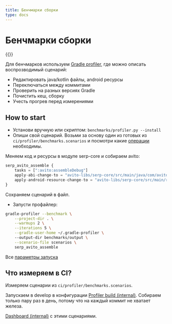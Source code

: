 ```yaml
---
title: Бенчмарки сборки
type: docs
---
```


# Бенчмарки сборки

{{<avito page>}}

Для бенчмарков используем [Gradle profiler](https://github.com/gradle/gradle-profiler), 
где можно описать воспрозводимый сценарий:

- Редактировать java/kotlin файлы, android ресурсы
- Переключаться между коммитами
- Проверить на разных версиях Gradle
- Почистить кеш, сборку
- Учесть прогрев перед измерениями

## How to start

- Установи вручную или скриптом: `benchmarks/profiler.py --install`
- Опиши свой сценарий. 
Возьми за основу один из готовых из `ci/profiler/benchmarks.scenarios` и посмотри какие [операции](https://github.com/gradle/gradle-profiler#advanced-profiling-scenarios) необходимы.

Меняем код и ресурсы в модуле serp-core и собираем avito:

```typescript
serp_avito_assemble {
    tasks = [":avito:assembleDebug"]
    apply-abi-change-to = "avito-libs/serp-core/src/main/java/com/avito/android/serp/SerpResult.kt"
    apply-android-resource-change-to = "avito-libs/serp-core/src/main/res/values/strings.xml"
} 
```

Сохраняем сценарий в файл.

- Запусти профайлер:

```bash
gradle-profiler --benchmark \
    --project-dir . \
    --warmups 2 \
    --iterations 5 \
    --gradle-user-home ~/.gradle-profiler \ 
    --output-dir benchmarks/output \
    --scenario-file scenarios \
    serp_avito_assemble
```

Все [параметры запуска](https://github.com/gradle/gradle-profiler#command-line-options)

## Что измеряем в CI?

Измеряем сценарии из `ci/profiler/benchmarks.scenarios`. 

Запускаем в develop в конфигурации [Profiler build (internal)](http://links.k.avito.ru/tmctAvitoAndroidProfiler). 
Собираем только пару раз в день, потому что на каждый коммит не хватает железа. 

[Dashboard (internal)](http://links.k.avito.ru/Fa) с этими сценариями.
